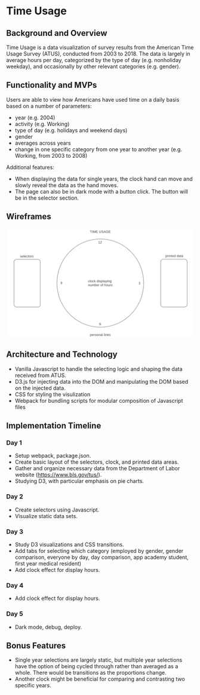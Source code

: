 # Time Usage

## Background and Overview
Time Usage is a data visualization of survey results from the American Time Usage Survey (ATUS), conducted from 2003 to 2018. The data is largely in average hours per day, categorized by the type of day (e.g. nonholiday weekday), and occasionally by other relevant categories (e.g. gender). 

## Functionality and MVPs

Users are able to view how Americans have used time on a daily basis based on a number of parameters:
* year (e.g. 2004)
* activity (e.g. Working)
* type of day (e.g. holidays and weekend days)
* gender
* averages across years
* change in one specific category from one year to another year (e.g. Working, from 2003 to 2008)

Additional features:
* When displaying the data for single years, the clock hand can move and slowly reveal the data as the hand moves. 
* The page can also be in dark mode with a button click. The button will be in the selector section. 

## Wireframes
![wireframe](/src/assets/images/time-usage-wireframe.png)

## Architecture and Technology
* Vanilla Javascript to handle the selecting logic and shaping the data received from ATUS.
* D3.js for injecting data into the DOM and manipulating the DOM based on the injected data.
* CSS for styling the visulization
* Webpack for bundling scripts for modular composition of Javascript files

## Implementation Timeline

### Day 1
* Setup webpack, package.json.
* Create basic layout of the selectors, clock, and printed data areas.
* Gather and organize necessary data from the Department of Labor website (https://www.bls.gov/tus/).
* Studying D3, with particular emphasis on pie charts. 

### Day 2
* Create selectors using Javascript.
* Visualize static data sets.

### Day 3
* Study D3 visualizations and CSS transitions.
* Add tabs for selecting which category (employed by gender, gender comparison, everyone by day, day comparison, app academy student, first year medical resident)
* Add clock effect for display hours.

### Day 4
* Add clock effect for display hours.

### Day 5
* Dark mode, debug, deploy. 

## Bonus Features
* Single year selections are largely static, but multiple year selections have the option of being cycled through rather than averaged as a whole. There would be transitions as the proportions change.
* Another clock might be beneficial for comparing and contrasting two specific years.